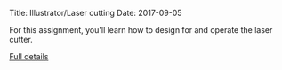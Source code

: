 Title: Illustrator/Laser cutting
Date: 2017-09-05

For this assignment, you'll learn how to design for and operate the
laser cutter.



[Full details](assignments/laser_cutting.html)